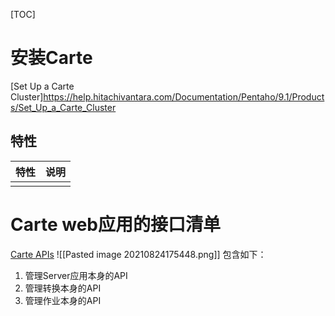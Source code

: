 [TOC]

# 安装Carte
[Set Up a Carte Cluster]https://help.hitachivantara.com/Documentation/Pentaho/9.1/Products/Set_Up_a_Carte_Cluster

## 特性
| 特性 | 说明 |
| ---- | ---- |
|      |      |

# Carte web应用的接口清单
[Carte APIs](https://help.hitachivantara.com/Documentation/Pentaho/9.1/Developer_center/REST_API_Reference/Carte)
![[Pasted image 20210824175448.png]]
包含如下：
1. 管理Server应用本身的API
2. 管理转换本身的API
3. 管理作业本身的API

# 